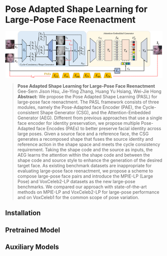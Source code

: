 # Pose Adapted Shape Learning for Large-Pose Face Reenactment
![PASL.png](PASL.png)
> **Pose Adapted Shape Learning for Large-Pose Face Reenactment**  
> Gee-Sern Jison Hsu, Jie-Ying Zhang, Huang Yu Hsiang, Wei-Jie Hong
> **Abstract:** We propose the Pose Adapted Shape Learning (PASL) for large-pose face reenactment. The PASL framework consists of three modules, namely the Pose-Adapted face Encoder (PAE), the Cycle-consistent Shape Generator (CSG), and the Attention-Embedded Generator (AEG). Different from previous approaches that use a single face encoder for identity preservation, we propose multiple Pose-Adapted face Encodes (PAEs) to better preserve facial identity across large poses.  Given a source face and a reference face, the CSG generates a recomposed shape that fuses the source identity and reference action in the shape space and meets the cycle consistency requirement. Taking the shape code and the source as inputs, the AEG learns the attention within the shape code and between the shape code and source style to enhance the generation of the desired target face. As existing benchmark datasets are inappropriate for evaluating large-pose face reenactment, we propose a scheme to compose large-pose face pairs and introduce the MPIE-LP (Large Pose) and VoxCeleb2-LP datasets as the new large-pose benchmarks. We compared our approach with state-of-the-art methods on MPIE-LP and VoxCeleb2-LP for large-pose performance and on VoxCeleb1 for the common scope of pose variation. 
## Installation

## Pretrained Model

## Auxiliary Models
